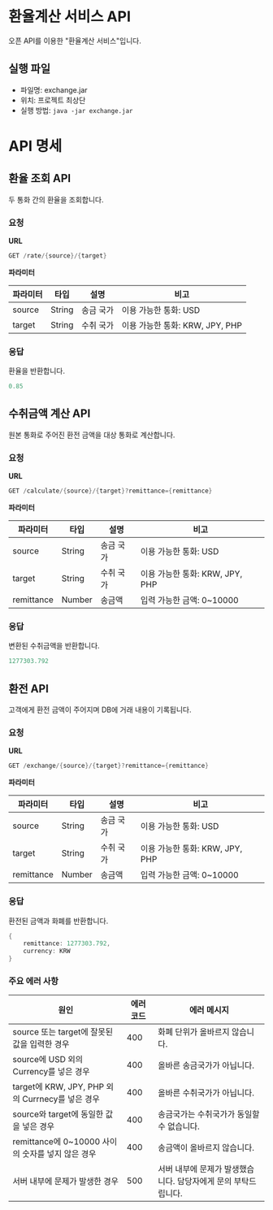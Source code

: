 # 환율계산 서비스 API
오픈 API를 이용한 "환율계산 서비스"입니다.

## 실행 파일
- 파일명: exchange.jar
- 위치: 프로젝트 최상단
- 실행 방법: `java -jar exchange.jar`


# API 명세
## 환율 조회 API

두 통화 간의 환율을 조회합니다.

### 요청

**URL**

```java
GET /rate/{source}/{target}
```

**파라미터**

| 파라미터 | 타입 | 설명 | 비고 |
| --- | --- | --- | --- |
| source | String | 송금 국가 | 이용 가능한 통화: USD |
| target | String | 수취 국가 | 이용 가능한 통화: KRW, JPY, PHP |

### **응답**

환율을 반환합니다.

```java
0.85
```

## 수취금액 계산 API

원본 통화로 주어진 환전 금액을 대상 통화로 계산합니다.

### 요청

**URL**

```java
GET /calculate/{source}/{target}?remittance={remittance}
```

**파라미터**

| 파라미터 | 타입 | 설명 | 비고 |
| --- | --- | --- | --- |
| source | String | 송금 국가 | 이용 가능한 통화: USD |
| target | String | 수취 국가 | 이용 가능한 통화: KRW, JPY, PHP |
| remittance | Number | 송금액 | 입력 가능한 금액: 0~10000 |

### **응답**

변환된 수취금액을 반환합니다.

```java
1277303.792
```

## 환전 API

고객에게 환전 금액이 주어지며  DB에 거래 내용이 기록됩니다.

### 요청

**URL**

```java
GET /exchange/{source}/{target}?remittance={remittance}
```

**파라미터**

| 파라미터 | 타입 | 설명 | 비고 |
| --- | --- | --- | --- |
| source | String | 송금 국가 | 이용 가능한 통화: USD |
| target | String | 수취 국가 | 이용 가능한 통화: KRW, JPY, PHP |
| remittance | Number | 송금액 | 입력 가능한 금액: 0~10000 |

### **응답**

환전된 금액과 화폐를 반환합니다.

```java
{
    remittance: 1277303.792,
    currency: KRW
}
```

### 주요 에러 사항

| 원인 | 에러 코드 | 에러 메시지 |
| --- | --- | --- |
| source 또는 target에 잘못된 값을 입력한 경우 | 400 | 화폐 단위가 올바르지 않습니다. |
| source에 USD 외의 Currency를 넣은 경우 | 400 | 올바른 송금국가가 아닙니다. |
| target에 KRW, JPY, PHP 외의 Currnecy를 넣은 경우 | 400 | 올바른 수취국가가 아닙니다. |
| source와 target에 동일한 값을 넣은 경우 | 400 | 송금국가는 수취국가가 동일할 수 없습니다. |
| remittance에 0~10000 사이의 숫자를 넣지 않은 경우 | 400 | 송금액이 올바르지 않습니다. |
| 서버 내부에 문제가 발생한 경우 | 500 | 서버 내부에 문제가 발생했습니다. 담당자에게 문의 부탁드립니다. |
